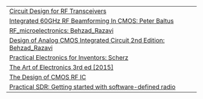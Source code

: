 
| |
|-|
| [Circuit Design for RF Transceivers](Circuit%20Design%20for%20RF%20Transceivers_text.pdf)
| [Integrated 60GHz RF Beamforming In CMOS: Peter Baltus](Integrated60GHzRFBeamformingInCMOS.pdf)
| [RF_microelectronics: Behzad_Razavi](RF_microelectronics__behzad_razavi.pdf)
| [Design of Analog CMOS Integrated Circuit 2nd Edition: Behzad_Razavi](Design-of-Analog-CMOS-Integrated-Circuit-2nd-Edition-ElectroVolt.ir_.pdf)
| [Practical Electronics for Inventors: Scherz](Scherz.pdf)
| [The Art of Electronics 3rd ed [2015]](The%20Art%20of%20Electronics%203rd%20ed%20[2015].pdf)
| [The Design of CMOS RF IC](The%20Design%20of%20CMOS%20RF%20IC.pdf)
| [Practical SDR: Getting started with software-defined radio](D4676.pdf) |
